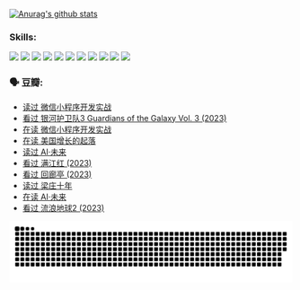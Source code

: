 
[![Anurag's github stats](https://github-readme-stats.vercel.app/api?username=w940853815)](https://github.com/anuraghazra/github-readme-stats)

### Skills:

<code><img height="32" src="https://cdn.jsdelivr.net/npm/simple-icons@v5/icons/python.svg"></code>
<code><img height="32" src="https://cdn.jsdelivr.net/npm/simple-icons@v5/icons/javascript.svg"></code>
<code><img height="32" src="https://cdn.jsdelivr.net/npm/simple-icons@v5/icons/django.svg"></code>
<code><img height="32" src="https://cdn.jsdelivr.net/npm/simple-icons@v5/icons/flask.svg"></code>
<code><img height="32" src="https://cdn.jsdelivr.net/npm/simple-icons@v5/icons/vuetify.svg"></code>
<code><img height="32" src="https://cdn.jsdelivr.net/npm/simple-icons@v5/icons/git.svg"></code>
<code><img height="32" src="https://cdn.jsdelivr.net/npm/simple-icons@v5/icons/docker.svg"></code>
<code><img height="32" src="https://cdn.jsdelivr.net/npm/simple-icons@v5/icons/postgresql.svg"></code>
<code><img height="32" src="https://cdn.jsdelivr.net/npm/simple-icons@v5/icons/elasticsearch.svg"></code>
<code><img height="32" src="https://cdn.jsdelivr.net/npm/simple-icons@v5/icons/macos.svg"></code>
<code><img height="32" src="https://cdn.jsdelivr.net/npm/simple-icons@v5/icons/linux.svg"></code>

### 🗣 豆瓣:

<!-- DOUBAN-ACTIVITIES:START -->
- [读过 微信小程序开发实战](https://www.douban.com/people/136069238/status/4237321528/?_i=84204264)
- [看过 银河护卫队3 Guardians of the Galaxy Vol. 3‎ (2023)](https://www.douban.com/people/136069238/status/4236631849/?_i=84204264)
- [在读 微信小程序开发实战](https://www.douban.com/people/136069238/status/4230177692/?_i=84204264)
- [在读 美国增长的起落](https://www.douban.com/people/136069238/status/4220055912/?_i=84204264)
- [读过 AI·未来](https://www.douban.com/people/136069238/status/4220054171/?_i=84204264)
- [看过 满江红‎ (2023)](https://www.douban.com/people/136069238/status/4219146433/?_i=84204264)
- [看过 回廊亭‎ (2023)](https://www.douban.com/people/136069238/status/4215992758/?_i=84204264)
- [读过 梁庄十年](https://www.douban.com/people/136069238/status/4206664969/?_i=84204264)
- [在读 AI·未来](https://www.douban.com/people/136069238/status/4206653520/?_i=84204264)
- [看过 流浪地球2‎ (2023)](https://www.douban.com/people/136069238/status/4199558549/?_i=84204265)
<!-- DOUBAN-ACTIVITIES:END -->


![Snake animation](https://raw.githubusercontent.com/w940853815/w940853815/output/github-contribution-grid-snake.svg)

<!--
**w940853815/w940853815** is a ✨ _special_ ✨ repository because its `README.md` (this file) appears on your GitHub profile.

Here are some ideas to get you started:

- 🔭 I’m currently working on ...
- 🌱 I’m currently learning ...
- 👯 I’m looking to collaborate on ...
- 🤔 I’m looking for help with ...
- 💬 Ask me about ...
- 📫 How to reach me: ...
- 😄 Pronouns: ...
- ⚡ Fun fact: ...
-->
